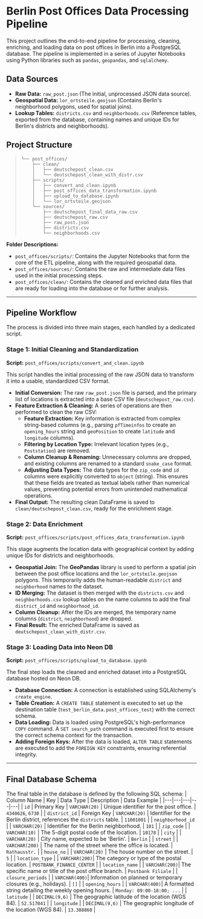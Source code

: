 # Berlin Post Offices Data Processing Pipeline

This project outlines the end-to-end pipeline for processing, cleaning, enriching, and loading data on post offices in Berlin into a PostgreSQL database. The pipeline is implemented in a series of Jupyter Notebooks using Python libraries such as `pandas`, `geopandas`, and `sqlalchemy`.

## Data Sources
- **Raw Data:** `raw_post.json` (The initial, unprocessed JSON data source).
- **Geospatial Data:** `lor_ortsteile.geojson` (Contains Berlin's neighborhood polygons, used for spatial joins).
- **Lookup Tables:** `districts.csv` and `neighborhoods.csv` (Reference tables, exported from the database, containing names and unique IDs for Berlin's districts and neighborhoods).

## Project Structure

> ```text
> └── post_offices/
>     ├── clean/
>     │   ├── deutschepost_clean.csv
>     │   └── deutschepost_clean_with_distr.csv
>     ├── scripts/
>     │   ├── convert_and_clean.ipynb
>     │   ├── post_offices_data_transformation.ipynb
>     │   ├── upload_to_database.ipynb
>     │   └── lor_ortsteile.geojson
>     └── sources/
>         ├── deutschepost_final_data_raw.csv
>         ├── deutschepost_raw.csv
>         ├── raw_post.json
>         ├── districts.csv
>         └── neighborhoods.csv
> ```

**Folder Descriptions:**
- `post_offices/scripts/`: Contains the Jupyter Notebooks that form the core of the ETL pipeline, along with the required geospatial data.
- `post_offices/sources/`: Contains the raw and intermediate data files used in the initial processing steps.
- `post_offices/clean/`: Contains the cleaned and enriched data files that are ready for loading into the database or for further analysis.

---
## Pipeline Workflow

The process is divided into three main stages, each handled by a dedicated script.

### Stage 1: Initial Cleaning and Standardization
**Script:** `post_offices/scripts/convert_and_clean.ipynb`

This script handles the initial processing of the raw JSON data to transform it into a usable, standardized CSV format.
* **Initial Conversion:** The raw `raw_post.json` file is parsed, and the primary list of locations is extracted into a base CSV file (`deutschepost_raw.csv`).
* **Feature Extraction & Cleaning:** A series of operations are then performed to clean the raw CSV:
    * **Feature Extraction:** Key information is extracted from complex string-based columns (e.g., parsing `pfTimeinfos` to create an `opening_hours` string and `geoPosition` to create `latitude` and `longitude` columns).
    * **Filtering by Location Type:** Irrelevant location types (e.g., `Poststation`) are removed.
    * **Column Cleanup & Renaming:** Unnecessary columns are dropped, and existing columns are renamed to a standard `snake_case` format.
    * **Adjusting Data Types:** The data types for the `zip_code` and `id` columns were explicitly converted to `object` (string). This ensures that these fields are treated as textual labels rather than numerical values, preventing potential errors from unintended mathematical operations.
* **Final Output:** The resulting clean DataFrame is saved to `clean/deutschepost_clean.csv`, ready for the enrichment stage.

### Stage 2: Data Enrichment
**Script:** `post_offices/scripts/post_offices_data_transformation.ipynb`

This stage augments the location data with geographical context by adding unique IDs for districts and neighborhoods.
* **Geospatial Join:** The **GeoPandas** library is used to perform a spatial join between the post office locations and the `lor_ortsteile.geojson` polygons. This temporarily adds the human-readable `district` and `neighborhood` names to the dataset.
* **ID Merging:** The dataset is then merged with the `districts.csv` and `neighborhoods.csv` lookup tables on the name columns to add the final `district_id` and `neighborhood_id`.
* **Column Cleanup:** After the IDs are merged, the temporary name columns (`district`, `neighborhood`) are dropped.
* **Final Result:** The enriched DataFrame is saved as `deutschepost_clean_with_distr.csv`.

### Stage 3: Loading Data into Neon DB
**Script:** `post_offices/scripts/upload_to_database.ipynb`

The final step loads the cleaned and enriched dataset into a PostgreSQL database hosted on Neon DB.
* **Database Connection:** A connection is established using SQLAlchemy's `create_engine`.
* **Table Creation:** A `CREATE TABLE` statement is executed to set up the destination table (`test_berlin_data.post_offices_test`) with the correct schema.
* **Data Loading:** Data is loaded using PostgreSQL's high-performance `COPY` command. A `SET search_path` command is executed first to ensure the correct schema context for the transaction.
* **Adding Foreign Keys:** After the data is loaded, `ALTER TABLE` statements are executed to add the `FOREIGN KEY` constraints, ensuring referential integrity.

---
## Final Database Schema

The final table in the database is defined by the following SQL schema:
| Column Name | Key | Data Type | Description | Data Example |
|---|---|---|---|---|
| `id` | Primary Key | `VARCHAR(20)` | Unique identifier for the post office. | `4340626`, `6730` |
| `district_id` | Foreign Key | `VARCHAR(20)` | Identifier for the Berlin district, references the `districts` table. | `11001001` |
| `neighborhood_id` | | `VARCHAR(20)` | Identifier for the Berlin neighborhood. | `101` |
| `zip_code` | | `VARCHAR(10)` | The 5-digit postal code of the location. | `10178` |
| `city` | | `VARCHAR(20)` | City name, expected to be 'Berlin'. | `Berlin` |
| `street` | | `VARCHAR(200)` | The name of the street where the office is located. | `Rathausstr.` |
| `house_no` | | `VARCHAR(20)` | The house number on the street. | `5` |
| `location_type` | | `VARCHAR(200)`| The category or type of the postal location. | `POSTBANK_FINANCE_CENTER` |
| `location_name` | | `VARCHAR(200)`| The specific name or title of the post office branch. | `Postbank Filiale` |
| `closure_periods` | | `VARCHAR(400)`| Information on planned or temporary closures (e.g., holidays). | `[]` |
| `opening_hours` | | `VARCHAR(400)`| A formatted string detailing the weekly opening hours. | `Monday: 09:00-18:00; ...` |
| `latitude` | | `DECIMAL(9,6)` | The geographic latitude of the location (WGS 84). | `52.517041` |
| `longitude` | | `DECIMAL(9,6)` | The geographic longitude of the location (WGS 84). | `13.388860` |


